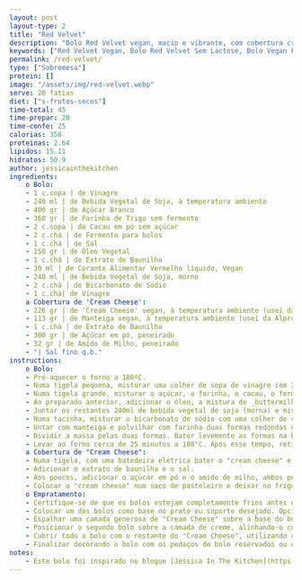 ```yaml
---
layout: post
layout-type: 2
title: "Red Velvet"
description: "Bolo Red Velvet vegan, macio e vibrante, com cobertura cremosa de cream cheese"
keywords: ["Red Velvet Vegan, Bolo Red Velvet Sem Lactose, Bolo Vegan Fácil, Bolo Vermelho Vegan, Sobremesa Vegan para Festas, Bolo Sem Produtos de Origem Animal, Como fazer cobertura de cream cheese vegan para bolos, Cobertura cremosa sem lactose, Receitas doces plant-based, Bolos sem ovos e sem leite"]
permalink: /red-velvet/
type: ["Sobremesa"]
protein: []
image: "/assets/img/red-velvet.webp"
serve: 20 fatias
diet: ["s-frutos-secos"]
time-total: 45
time-prepar: 20
time-confe: 25
calorias: 358
proteinas: 2.64
lipidos: 15.11
hidratos: 50.9
author: jessicainthekitchen
ingredients:
    o Bolo:
    - 1 c.sopa | de Vinagre
    - 240 ml | de Bebida Vegetal de Soja, à temperatura ambiente
    - 400 gr | de Açúcar Branco 
    - 360 gr | de Farinha de Trigo sem fermento
    - 2 c.sopa | de Cacau em pó sem açúcar 
    - 2 c.chá | de Fermento para bolos 
    - 1 c.chá | de Sal
    - 150 gr | de Óleo Vegetal
    - 1 c.chá | de Extrato de Baunilha
    - 30 ml | de Corante Alimentar Vermelho líquido, Vegan
    - 240 ml | de Bebida Vegetal de Soja, morno
    - 2 c.chá | de Bicarbonato de Sódio
    - 1 c.chá| de Vinagre
    a Cobertura de 'Cream Cheese':
    - 226 gr | de 'Cream Cheese' vegan, à temperatura ambiente (usei da Violife)
    - 113 gr | de Manteiga vegan, à temperatura ambiente (usei da Alpro)
    - 1 c.chá | de Extrato de Baunilha
    - 300 gr | de Açúcar em pó, peneirado
    - 32 gr | de Amido de Milho, peneirado
    - "| Sal fino q.b."
instructions:
    o Bolo:
    - Pré-aquecer o forno a 180ºC.
    - Numa tigela pequena, misturar uma colher de sopa de vinagre com 240ml de bebiga vegeta de soja (à temperatura ambiente), de forma a criar um _buttermilk_. Reservar por alguns minutos.
    - Numa tigela grande, misturar o açúcar, a farinha, o cacau, o fermento e o sal. Mexer bem com uma vara de arames para que não se criem grumos.
    - Ao preparado anterior, adicionar o óleo, a mistura de _buttermilk_, o extrato de baunilha e o corante vermelho. Misturar tudo muito bem.
    - Juntar os restantes 240ml de bebida vegetal de soja (morna) e misturar novamente até tudo ficar bem envolvido.
    - Numa tacinha, misturar o bicarbonato de sódio com uma colher de chá de vinagre. De seguida, adicionar esta mistura à massa do bolo e mexer para incorporar bem.    
    - Untar com manteiga e polvilhar com farinha duas formas redondas de 24cm.
    - Dividir a massa pelas duas formas. Bater levemente as formas na bancada para remover bolhas de ar.
    - Levar ao forno cerca de 25 minutos a 180°C. Após esse tempo, retirar as formas e deixar os bolos arrefecer bem.
    a Cobertura de "Cream Cheese":
    - Numa tigela, com uma batedeira elétrica bater o "cream cheese" e a manteiga por cerca de 2 minutos até que fiquem bem incorporados.
    - Adicionar o extrato de baunilha e o sal.
    - Aos poucos, adicionar o açúcar em pó e o amido de milho, ambos peneirados.
    - Colocar o "cream cheese" num saco de pasteleiro e deixar no frigorífico por, pelo menos, 4 horas antes de usar.
    o Empratamento:
    - Certifique-se de que os bolos estejam completamente frios antes de iniciar a montagem.
    - Colocar um dos bolos como base no prato ou suporte desejado. Opcionalmente, utilize uma faca de serra para aparar uma fina camada da parte superior do bolo, nivelando-o. Reservar os pedaços removidos para a decoração.
    - Espalhar uma camada generosa de "Cream Cheese" sobre a base do bolo.
    - Posicionar o segundo bolo sobre a camada de creme, alinhando-o cuidadosamente.
    - Cubrir todo o bolo com o restante do "Cream Cheese", utilizando uma espátula para obter um acabamento uniforme.
    - Finalizar decorando o bolo com os pedaços de bolo reservados ou outros enfeites de sua preferência.
notes:
    - Este bolo foi inspirado no blogue [Jessica In The Kitchen](https://jessicainthekitchen.com/)
---
```


